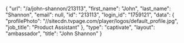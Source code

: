 {
    "url": "\/a\/john-shannon\/213113",
    "first_name": "John",
    "last_name": "Shannon",
    "email": null,
    "id": "213113",
    "login_id": "1759121",
    "data": {
        "profilePhoto": "\/\/sitecdn.tvpage.com\/player\/logos\/default_profile.jpg",
        "job_title": "Product Assistant"
    },
    "type": "captivate",
    "layout": "ambassador",
    "title": "John Shannon"
}